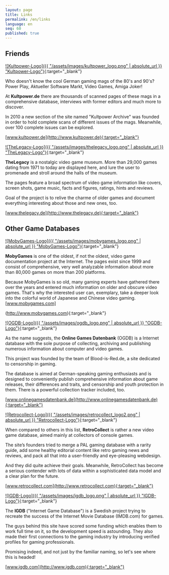 ```yaml
---
layout: page
title: Links
permalink: /en/links
language: en
seq: 60
published: true
---
```


## Friends


 [![Kultpower-Logo]({{ "/assets/images/kultpower_logo.png" | absolute_url }} "Kultpower-Logo")](http://www.kultpower.de){:target="_blank"}

Who doesn't know the cool German gaming mags of the 80's and 90's? Power Play, Aktueller Software Markt, Video Games, Amiga Joker! 

At **Kultpower.de** there are thousands of scanned pages of these mags in a comprehensive database, interviews with former editors and much more to discover. 

In 2010 a new section of the site named "Kultpower Archive" was founded in order to hold complete scans of different issues of the mags. Meanwhile, over 100 complete issues can be explored. 

[www.kultpower.de](http://www.kultpower.de){:target="_blank"}



 [![TheLegacy-Logo]({{ "/assets/images/thelegacy_logo.png" | absolute_url }} "TheLegacy-Logo")](http://www.thelegacy.de){:target="_blank"}

**TheLegacy** is a nostalgic video game museum. More than 29,000 games dating from 1971 to today are displayed here, and lure the user to promenade and stroll around the halls of the museum. 

The pages feature a broad spectrum of video game information like covers, screen shots, game music, facts and figures, ratings, hints and reviews. 

Goal of the project is to relive the charme of older games and document everything interesting about those and new ones, too.

[www.thelegacy.de](http://www.thelegacy.de){:target="_blank"}


## Other Game Databases


 [![MobyGames-Logo]({{ "/assets/images/mobygames_logo.png" | absolute_url }} "MobyGames-Logo")](http://www.mobygames.com){:target="_blank"}

**MobyGames** is one of the oldest, if not the oldest, video game documentation project at the Internet. The pages exist since 1999 and consist of comprehensive, very well analyzable information about more than 80,000 games on more than 200 platforms.

Because MobyGames is so old, many gaming experts have gathered there over the years and entered much information on older and obscure video games. That's why the interested user can, exemplary, take a deeper look into the colorful world of Japanese and Chinese video gaming. [www.mobygames.com]

(http://www.mobygames.com){:target="_blank"}



 [![OGDB-Logo]({{ "/assets/images/ogdb_logo.png" | absolute_url }} "OGDB-Logo")](http://www.onlinegamesdatenbank.de){:target="_blank"}

As the name suggests, the **Online Games Datenbank** (OGDB) is a Internet database with the sole purpose of collecting, archiving and publishing numerous information about computer and video games.

This project was founded by the team of Blood-is-Red.de, a site dedicated to censorship in gaming.

The database is aimed at German-speaking gaming enthusiasts and is designed to conveniently publish comprehensive information about game releases, their differences and traits, and censorship and youth protection in them. There is a powerful collection tracker included, too.

[www.onlinegamesdatenbank.de](http://www.onlinegamesdatenbank.de){:target="_blank"}



 [![Retrocollect-Logo]({{ "/assets/images/retrocollect_logo2.png" | absolute_url }} "Retrocollect-Logo")](http://www.retrocollect.com){:target="_blank"}

When compared to others in this list, **RetroCollect** is rather a new video game database, aimed mainly at collectors of console games.

The site’s founders tried to merge a PAL gaming database with a rarity guide, add some healthy editorial content like retro gaming news and reviews, and pack all that into a user-friendly and eye-pleasing webdesign. 

And they did quite achieve their goals. Meanwhile, RetroCollect has become a serious contender with lots of data within a sophisticated data model and a clear plan for the future. 

[www.retrocollect.com](http://www.retrocollect.com){:target="_blank"}



 [![IGDB-Logo]({{ "/assets/images/igdb_logo.png" | absolute_url }} "IGDB-Logo")](http://www.igdb.com){:target="_blank"}

The **IGDB** ("Internet Game Database") is a Swedish project trying to recreate the success of the Internet Movie Database (IMDB.com) for games.

The guys behind this site have scored some funding which enables them to work full time on it, so the development speed is astounding. They also made their first connections to the gaming industry by introducing verified profiles for gaming professionals.

Promising indeed, and not just by the familiar naming, so let's see where this is headed!  

[www.igdb.com](http://www.igdb.com){:target="_blank"}

